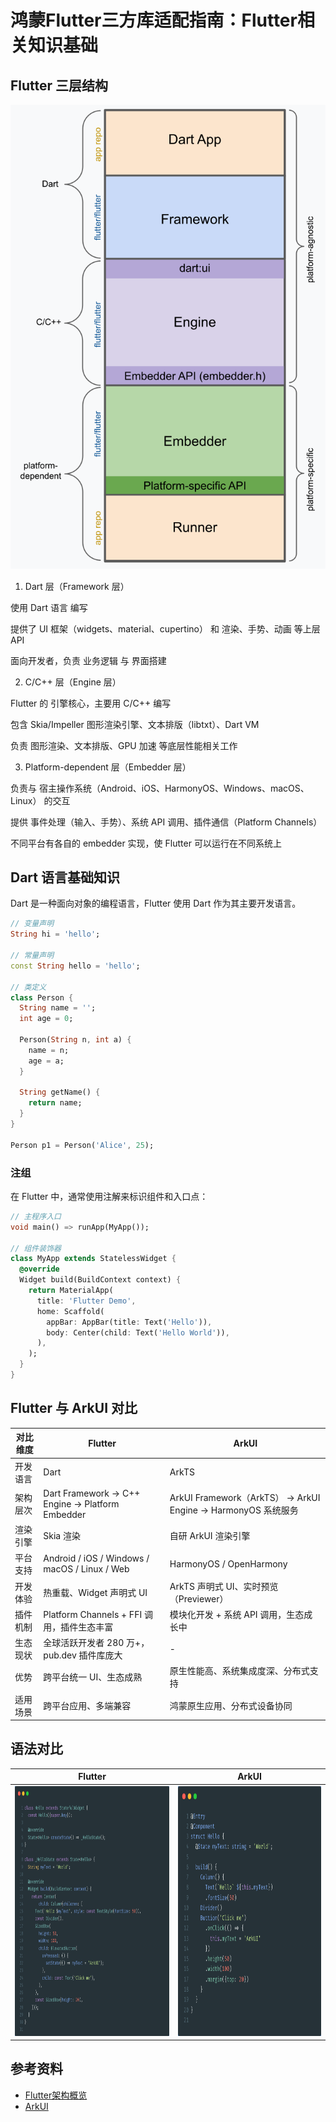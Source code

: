 # 鸿蒙Flutter三方库适配指南：Flutter相关知识基础

## Flutter 三层结构

![alt text](app-anatomy.svg)

1. Dart 层（Framework 层）

使用 Dart 语言 编写

提供了 UI 框架（widgets、material、cupertino） 和 渲染、手势、动画 等上层 API

面向开发者，负责 业务逻辑 与 界面搭建


2. C/C++ 层（Engine 层）

Flutter 的 引擎核心，主要用 C/C++ 编写

包含 Skia/Impeller 图形渲染引擎、文本排版（libtxt）、Dart VM

负责 图形渲染、文本排版、GPU 加速 等底层性能相关工作


3. Platform-dependent 层（Embedder 层）

负责与 宿主操作系统（Android、iOS、HarmonyOS、Windows、macOS、Linux） 的交互

提供 事件处理（输入、手势）、系统 API 调用、插件通信（Platform Channels）

不同平台有各自的 embedder 实现，使 Flutter 可以运行在不同系统上


## Dart 语言基础知识

Dart 是一种面向对象的编程语言，Flutter 使用 Dart 作为其主要开发语言。

```dart
// 变量声明
String hi = 'hello';

// 常量声明
const String hello = 'hello';

// 类定义
class Person {
  String name = '';
  int age = 0;

  Person(String n, int a) {
    name = n;
    age = a;
  }

  String getName() {
    return name;
  }
}

Person p1 = Person('Alice', 25);
```

### 注组

在 Flutter 中，通常使用注解来标识组件和入口点：

```dart
// 主程序入口
void main() => runApp(MyApp());

// 组件装饰器
class MyApp extends StatelessWidget {
  @override
  Widget build(BuildContext context) {
    return MaterialApp(
      title: 'Flutter Demo',
      home: Scaffold(
        appBar: AppBar(title: Text('Hello')),
        body: Center(child: Text('Hello World')),
      ),
    );
  }
}
```

## Flutter 与 ArkUI 对比


| 对比维度 | Flutter | ArkUI |
|----------|---------|-------|
| 开发语言 | Dart | ArkTS |
| 架构层次 | Dart Framework → C++ Engine → Platform Embedder | ArkUI Framework（ArkTS） → ArkUI Engine → HarmonyOS 系统服务 |
| 渲染引擎 | Skia 渲染 | 自研 ArkUI 渲染引擎 |
| 平台支持 | Android / iOS / Windows / macOS / Linux / Web | HarmonyOS / OpenHarmony |
| 开发体验 | 热重载、Widget 声明式 UI | ArkTS 声明式 UI、实时预览（Previewer） |
| 插件机制 | Platform Channels + FFI 调用，插件生态丰富 | 模块化开发 + 系统 API 调用，生态成长中 |
| 生态现状 | 全球活跃开发者 280 万+，pub.dev 插件库庞大 | - |
| 优势 | 跨平台统一 UI、生态成熟 | 原生性能高、系统集成度深、分布式支持 |
| 适用场景 | 跨平台应用、多端兼容 | 鸿蒙原生应用、分布式设备协同 |


## 语法对比

| Flutter | ArkUI |
|---------|-------|
| <img src="carbon-flutter.png" height="400" />  | <img src="carbon-arkui.png" height="400" /> |

## 参考资料

- [Flutter架构概览](https://docs.flutter.cn/resources/architectural-overview)
- [ArkUI](https://developer.huawei.com/consumer/cn/arkui/)